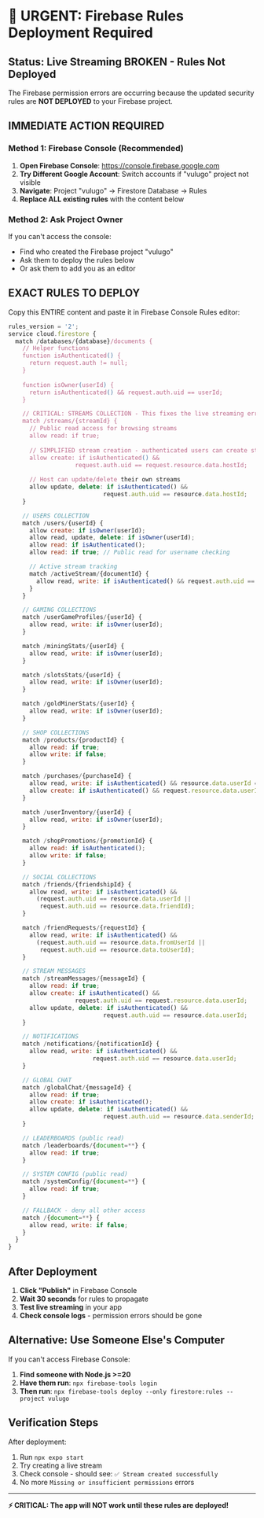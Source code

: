 # 🚨 URGENT: Firebase Rules Deployment Required

## **Status: Live Streaming BROKEN - Rules Not Deployed**

The Firebase permission errors are occurring because the updated security rules are **NOT DEPLOYED** to your Firebase project.

## **IMMEDIATE ACTION REQUIRED**

### **Method 1: Firebase Console (Recommended)**

1. **Open Firebase Console**: https://console.firebase.google.com
2. **Try Different Google Account**: Switch accounts if "vulugo" project not visible
3. **Navigate**: Project "vulugo" → Firestore Database → Rules
4. **Replace ALL existing rules** with the content below

### **Method 2: Ask Project Owner**
If you can't access the console:
- Find who created the Firebase project "vulugo"
- Ask them to deploy the rules below
- Or ask them to add you as an editor

## **EXACT RULES TO DEPLOY**

Copy this ENTIRE content and paste it in Firebase Console Rules editor:

```javascript
rules_version = '2';
service cloud.firestore {
  match /databases/{database}/documents {
    // Helper functions
    function isAuthenticated() {
      return request.auth != null;
    }
    
    function isOwner(userId) {
      return isAuthenticated() && request.auth.uid == userId;
    }

    // CRITICAL: STREAMS COLLECTION - This fixes the live streaming errors
    match /streams/{streamId} {
      // Public read access for browsing streams
      allow read: if true;
      
      // SIMPLIFIED stream creation - authenticated users can create streams
      allow create: if isAuthenticated() && 
                   request.auth.uid == request.resource.data.hostId;
      
      // Host can update/delete their own streams
      allow update, delete: if isAuthenticated() && 
                           request.auth.uid == resource.data.hostId;
    }

    // USERS COLLECTION
    match /users/{userId} {
      allow create: if isOwner(userId);
      allow read, update, delete: if isOwner(userId);
      allow read: if isAuthenticated();
      allow read: if true; // Public read for username checking

      // Active stream tracking
      match /activeStream/{documentId} {
        allow read, write: if isAuthenticated() && request.auth.uid == userId;
      }
    }

    // GAMING COLLECTIONS
    match /userGameProfiles/{userId} {
      allow read, write: if isOwner(userId);
    }

    match /miningStats/{userId} {
      allow read, write: if isOwner(userId);
    }

    match /slotsStats/{userId} {
      allow read, write: if isOwner(userId);
    }

    match /goldMinerStats/{userId} {
      allow read, write: if isOwner(userId);
    }

    // SHOP COLLECTIONS
    match /products/{productId} {
      allow read: if true;
      allow write: if false;
    }

    match /purchases/{purchaseId} {
      allow read, write: if isAuthenticated() && resource.data.userId == request.auth.uid;
      allow create: if isAuthenticated() && request.resource.data.userId == request.auth.uid;
    }

    match /userInventory/{userId} {
      allow read, write: if isOwner(userId);
    }

    match /shopPromotions/{promotionId} {
      allow read: if isAuthenticated();
      allow write: if false;
    }

    // SOCIAL COLLECTIONS
    match /friends/{friendshipId} {
      allow read, write: if isAuthenticated() && 
        (request.auth.uid == resource.data.userId || 
         request.auth.uid == resource.data.friendId);
    }

    match /friendRequests/{requestId} {
      allow read, write: if isAuthenticated() && 
        (request.auth.uid == resource.data.fromUserId || 
         request.auth.uid == resource.data.toUserId);
    }

    // STREAM MESSAGES
    match /streamMessages/{messageId} {
      allow read: if true;
      allow create: if isAuthenticated() && 
                   request.auth.uid == request.resource.data.userId;
      allow update, delete: if isAuthenticated() && 
                           request.auth.uid == resource.data.userId;
    }

    // NOTIFICATIONS
    match /notifications/{notificationId} {
      allow read, write: if isAuthenticated() && 
                        request.auth.uid == resource.data.userId;
    }

    // GLOBAL CHAT
    match /globalChat/{messageId} {
      allow read: if true;
      allow create: if isAuthenticated();
      allow update, delete: if isAuthenticated() && 
                           request.auth.uid == resource.data.senderId;
    }

    // LEADERBOARDS (public read)
    match /leaderboards/{document=**} {
      allow read: if true;
    }

    // SYSTEM CONFIG (public read)
    match /systemConfig/{document=**} {
      allow read: if true;
    }

    // FALLBACK - deny all other access
    match /{document=**} {
      allow read, write: if false;
    }
  }
}
```

## **After Deployment**

1. **Click "Publish"** in Firebase Console
2. **Wait 30 seconds** for rules to propagate
3. **Test live streaming** in your app
4. **Check console logs** - permission errors should be gone

## **Alternative: Use Someone Else's Computer**

If you can't access Firebase Console:
1. **Find someone with Node.js >=20**
2. **Have them run**: `npx firebase-tools login`
3. **Then run**: `npx firebase-tools deploy --only firestore:rules --project vulugo`

## **Verification Steps**

After deployment:
1. Run `npx expo start`
2. Try creating a live stream
3. Check console - should see: `✅ Stream created successfully`
4. No more `Missing or insufficient permissions` errors

---

**⚡ CRITICAL: The app will NOT work until these rules are deployed!**
